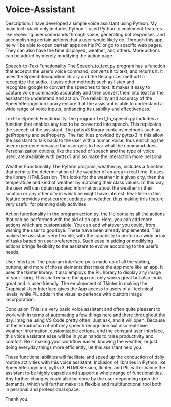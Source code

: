 # Voice-Assistant
Description:
I have developed a simple voice assistant using Python. My main tech stack only includes Python. I used Python to implement features like receiving user commands through voice, generating bot responses, and accomplishing certain actions that a user would likely do. Through this app, he will be able to open certain apps on his PC or go to specific web pages. They can also have the time displayed, weather, and others. More actions can be added by merely modifying the action page.

Speech-to-Text Functionality
The Speech_to_text.py program has a function that accepts the user's voice command, converts it to text, and returns it. It uses the SpeechRecognition library and the Recognizer method to recognize the audio. It uses other methods such as listen and recognize_google to convert the speeches to text. It makes it easy to capture voice commands accurately and then convert them into text for the assistant to understand and act on. The reliability and accuracy of the SpeechRecognition library ensure that the assistant is able to understand a wide range of voice inputs, enhancing its usability and effectiveness.

Text-to-Speech Functionality
The program Text_to_speech.py includes a function that enables any text to be converted into speech. This replicates the speech of the assistant. The pyttsx3 library contains methods such as getProperty and setProperty. The facilities provided by pyttsx3 in this allow the assistant to talk back to the user with a human voice, thus enriching the user experience because the user gets to hear what the command does. Personalization options, like the speed of speech and the type of voice used, are available with pyttsx3 and so make the interaction more personal.

Weather Functionality
The Python program, weather.py, includes a function that permits the determination of the weather of an area in real time. It uses the library HTMLSession. This looks for the weather in a given city, then the temperature and kind of weather by matching their class values. In this way, the user will can obtain updated information about the weather in their location or any other city in which he might have interest. Real-time in this feature provides most current updates on weather, thus making this feature very useful for planning daily activities.

Action functionality
In the program action.py, the file contains all the actions that can be performed with the aid of an app. Here, you can add more actions which are customizable. You can add whatever you could, from wishing the user to goodbye. These have been already implemented. This makes the assistant very flexible, with the capability to perform a wide array of tasks based on user preferences. Such ease in adding or modifying actions brings flexibility to the assistant to evolve according to the user's needs.

User Interface
The program interface.py is made up of all the styling, buttons, and more of those elements that make the app more like an app. It uses the tkinter library. It also employs the PIL library to display any image of your liking. This shall ensure the app not only works great but also looks great and is user-friendly. The employment of Tkinter in making the Graphical User Interface gives the App access to users of all technical levels, while PIL adds in the visual experience with custom image incorporation.

Conclusion
This is a very basic voice assistant and often quite pleasant to work with in terms of automating a few things here and there throughout the day. Imagine using VS Code pretty often. Just ask, and it will open. Because of the introduction of not only speech recognition but also real-time weather information, customizable actions, and the constant user interface, this voice assistant ease will be in your hands to raise productivity and comfort. Be it making your workflow easier, knowing the weather, or just doing everyday things more efficiently, let this assistant help you.

These functional abilities will facilitate and speed up the conduction of daily routine activities with this voice assistant. Inclusion of libraries in Python like SpeechRecognition, pyttsx3, HTMLSession, tkinter, and PIL will enhance the assistant to be highly capable and support a whole range of functionalities. Any further changes could also be done by the user depending upon the demands, which will further make it a flexible and multifunctional tool both in personal and professional space.

Thank you.
